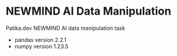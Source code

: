 # NEWMIND AI Data Manipulation
 Patika.dev NEWMIND AI data manipulation task

- pandas version  2.2.1
- numpy version  1.23.5
 
